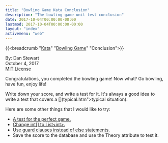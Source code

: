 ```yaml
---
title: "Bowling Game Kata Conclusion"
description: "The bowling game unit test conclusion"
date: 2017-10-04T00:00:00-00:00
lastmod: 2017-10-04T00:00:00-00:00
layout: "index"
activemenu: "web"
---
```


{{<breadcrumb "[Kata](/kata/)" "[Bowling Game](/bowlinggame/)" "Conclusion">}}

By: Dan Stewart\
October 4, 2017\
[MIT License](https://mit-license.org)

Congratulations, you completed the bowling game! Now what? Go bowling, have fun,
enjoy life!

Write down your score, and write a test for it. It's always a good idea to write
a test that covers a [](typical.htm">typical situation).

Here are some other things that I would like to try:

* [A test for the perfect game.](/bowlinggame/perfect/)
* [Change int[] to List&lt;int&gt;.](/bowlinggame/genericlist/)
* [Use guard clauses instead of else statements.](/bowlinggame/guard/)
* Save the score to the database and use the Theory attribute to test it.